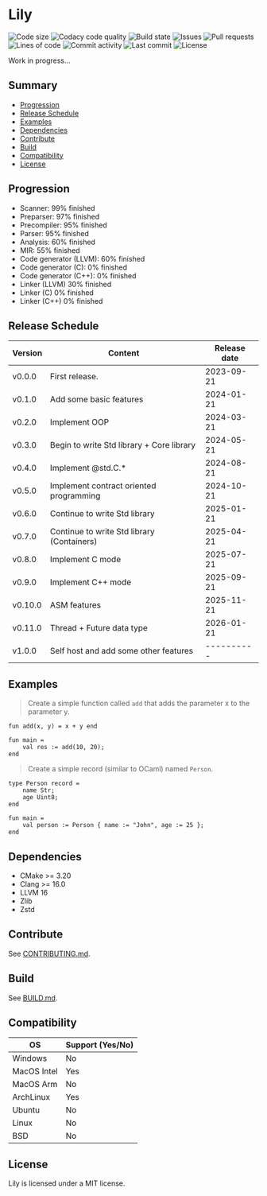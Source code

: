 # Lily

![Code size](https://img.shields.io/github/languages/code-size/thelilylang/lily?style=for-the-badge)
![Codacy code quality](https://img.shields.io/codacy/grade/7f4284cccba541ca9ec576272fa88134?style=for-the-badge)
![Build state](https://img.shields.io/github/actions/workflow/status/thelilylang/lily/cmake.yml?branch=main&style=for-the-badge)
![Issues](https://img.shields.io/github/issues/thelilylang/lily?style=for-the-badge)
![Pull requests](https://img.shields.io/github/issues-pr/thelilylang/lily?style=for-the-badge)
![Lines of code](https://tokei.rs/b1/github/thelilylang/lily?caterogy=code&style=for-the-badge)
![Commit activity](https://img.shields.io/github/commit-activity/w/thelilylang/lily?style=for-the-badge)
![Last commit](https://img.shields.io/github/last-commit/thelilylang/lily?style=for-the-badge)
![License](https://img.shields.io/github/license/thelilylang/lily?style=for-the-badge)

Work in progress...

## Summary

* [Progression](#progression)
* [Release Schedule](#release-schedule)
* [Examples](#examples)
* [Dependencies](#dependencies)
* [Contribute](#contribute)
* [Build](#build)
* [Compatibility](#compatibility)
* [License](#license)

## Progression

- Scanner: 99% finished
- Preparser: 97% finished
- Precompiler: 95% finished
- Parser: 95% finished
- Analysis: 60% finished
- MIR: 55% finished
- Code generator (LLVM): 60% finished
- Code generator (C): 0% finished
- Code generator (C++): 0% finished
- Linker (LLVM) 30% finished
- Linker (C) 0% finished
- Linker (C++) 0% finished

## Release Schedule

| Version | Content                                    | Release date |
|---------|--------------------------------------------|--------------|
| v0.0.0  | First release.                             | 2023-09-21   |
| v0.1.0  | Add some basic features                    | 2024-01-21   |
| v0.2.0  | Implement OOP                              | 2024-03-21   |
| v0.3.0  | Begin to write Std library + Core library  | 2024-05-21   |
| v0.4.0  | Implement @std.C.*                         | 2024-08-21   |
| v0.5.0  | Implement contract oriented programming    | 2024-10-21   |
| v0.6.0  | Continue to write Std library              | 2025-01-21   |
| v0.7.0  | Continue to write Std library (Containers) | 2025-04-21   |
| v0.8.0  | Implement C mode                           | 2025-07-21   |
| v0.9.0  | Implement C++ mode                         | 2025-09-21   |
| v0.10.0 | ASM features                               | 2025-11-21   |
| v0.11.0 | Thread + Future data type                  | 2026-01-21   |
| v1.0.0  | Self host and add some other features      | ----------   |

## Examples

> Create a simple function called `add` that adds the parameter x to the parameter y.

```lily
fun add(x, y) = x + y end

fun main =
    val res := add(10, 20);
end
```

> Create a simple record (similar to OCaml) named `Person`. 

```lily
type Person record =
    name Str;
    age Uint8;
end

fun main =
    val person := Person { name := "John", age := 25 };
end
```

## Dependencies

- CMake >= 3.20
- Clang >= 16.0
- LLVM 16
- Zlib
- Zstd

## Contribute

See [CONTRIBUTING.md](https://github.com/thelilylang/lily/blob/main/CONTRIBUTING.md).

## Build

See [BUILD.md](https://github.com/thelilylang/lily/blob/main/BUILD.md).

## Compatibility

| OS              | Support (Yes/No) |
|-----------------|------------------|
| Windows         | No               |
| MacOS Intel     | Yes              |
| MacOS Arm       | No               |
| ArchLinux       | Yes              |
| Ubuntu          | No               |
| Linux           | No               |
| BSD             | No               |

## License

Lily is licensed under a MIT license.
